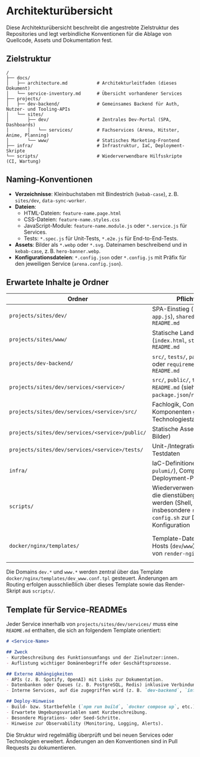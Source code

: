 # Architekturübersicht

Diese Architekturübersicht beschreibt die angestrebte Zielstruktur des Repositories und legt verbindliche Konventionen für die Ablage von Quellcode, Assets und Dokumentation fest.

## Zielstruktur

```
/
├── docs/
│   ├── architecture.md           # Architekturleitfaden (dieses Dokument)
│   └── service-inventory.md      # Übersicht vorhandener Services
├── projects/
│   ├── dev-backend/              # Gemeinsames Backend für Auth, Nutzer- und Tooling-APIs
│   └── sites/
│       ├── dev/                  # Zentrales Dev-Portal (SPA, Dashboards)
│       │   └── services/         # Fachservices (Arena, Hitster, Anime, Planning)
│       └── www/                  # Statisches Marketing-Frontend
├── infra/                        # Infrastruktur, IaC, Deployment-Skripte
└── scripts/                      # Wiederverwendbare Hilfsskripte (CI, Wartung)
```

## Naming-Konventionen

- **Verzeichnisse**: Kleinbuchstaben mit Bindestrich (`kebab-case`), z. B. `sites/dev`, `data-sync-worker`.
- **Dateien**:
  - HTML-Dateien: `feature-name.page.html`
  - CSS-Dateien: `feature-name.styles.css`
  - JavaScript-Module: `feature-name.module.js` oder `*.service.js` für Services.
  - Tests: `*.spec.js` für Unit-Tests, `*.e2e.js` für End-to-End-Tests.
- **Assets**: Bilder als `*.webp` oder `*.svg`. Dateinamen beschreibend und in `kebab-case`, z. B. `hero-banner.webp`.
- **Konfigurationsdateien**: `*.config.json` oder `*.config.js` mit Präfix für den jeweiligen Service (`arena.config.json`).

## Erwartete Inhalte je Ordner

| Ordner                                   | Pflichtinhalte                                                                                  | Optionale Inhalte                                  |
|------------------------------------------|-------------------------------------------------------------------------------------------------|-----------------------------------------------------|
| `projects/sites/dev/`                    | SPA-Einstieg (`index.html`, `app.js`), `shared/`, `services/`, `README.md`          | `tests/`, `storybook/`, `docs/`                     |
| `projects/sites/www/`                    | Statische Landing-Page (`index.html`, `styles.css`), `README.md`                    | Zusätzliche Assets (`/assets`), Lokalisierungen     |
| `projects/dev-backend/`                  | `src/`, `tests/`, `package.json` oder `requirements.txt`, `README.md`                           | `migrations/`, `docs/`                              |
| `projects/sites/dev/services/<service>/` | `src/`, `public/`, `tests/`, `README.md` (siehe Template), `package.json`/`requirements.txt`    | `docs/`, `infrastructure/`, `local/`                |
| `projects/sites/dev/services/<service>/src/`       | Fachlogik, Controller, Komponenten gemäß Technologiestack                                       | `__mocks__/`, `__fixtures__/`                       |
| `projects/sites/dev/services/<service>/public/`    | Statische Assets (Icons, Fonts, Bilder)                                                         | `locales/` für Übersetzungen                        |
| `projects/sites/dev/services/<service>/tests/`     | Unit-/Integrationstests, Testdaten                                                              | `e2e/` für End-to-End-Tests                         |
| `infra/`                                 | IaC-Definitionen (`terraform/`, `pulumi/`), Compose-Files, Deployment-Pipelines                  | `monitoring/`, `observability/`                     |
| `scripts/`                               | Wiederverwendbare Skripte, die dienstübergreifend genutzt werden (Shell, Node, Python); insbesondere `render-nginx-config.sh` zur Domain-Konfiguration | `README.md` mit Anwendungsbeispielen                |
| `docker/nginx/templates/`                | Template-Dateien für Virtual Hosts (`dev`/`www`), referenziert von `render-nginx-config.sh`      | Weitere Host-Templates, Kommentare zur Nutzung      |

Die Domains `dev.*` und `www.*` werden zentral über das Template `docker/nginx/templates/dev_www.conf.tpl` gesteuert. Änderungen am Routing erfolgen ausschließlich über dieses Template sowie das Render-Skript aus `scripts/`.

## Template für Service-READMEs

Jeder Service innerhalb von `projects/sites/dev/services/` muss eine `README.md` enthalten, die sich an folgendem Template orientiert:

```markdown
# <Service-Name>

## Zweck
- Kurzbeschreibung des Funktionsumfangs und der Zielnutzer:innen.
- Auflistung wichtiger Domänenbegriffe oder Geschäftsprozesse.

## Externe Abhängigkeiten
- APIs (z. B. Spotify, OpenAI) mit Links zur Dokumentation.
- Datenbanken oder Queues (z. B. PostgreSQL, Redis) inklusive Verbindungsdetails.
- Interne Services, auf die zugegriffen wird (z. B. `dev-backend`, `infra/monitoring`).

## Deploy-Hinweise
- Build- bzw. Startbefehle (`npm run build`, `docker compose up`, etc.).
- Erwartete Umgebungsvariablen samt Kurzbeschreibung.
- Besondere Migrations- oder Seed-Schritte.
- Hinweise zur Observability (Monitoring, Logging, Alerts).
```

Die Struktur wird regelmäßig überprüft und bei neuen Services oder Technologien erweitert. Änderungen an den Konventionen sind in Pull Requests zu dokumentieren.

